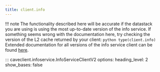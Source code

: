 ```yaml
---
title: client.info
---
```


!!! note
    The functionality described here will be accurate if the datastack you are using is using the most up-to-date version of the info service. If something seems wrong with the documentation here, try checking the version of the L2 cache returned by your client:
    ```python
    type(client.info)
    ```
    Extended documentation for all versions of the info service client can be found
    [here](../extended_api/infoservice.md).

::: caveclient.infoservice.InfoServiceClientV2
    options:
        heading_level: 2
        show_bases: false
